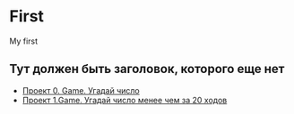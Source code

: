 # First
My first
## Тут должен быть заголовок, которого еще нет

* [Проект 0. Game. Угадай число](C:\Users\patriot\Documents\GitHub\First\project_0)
* [Проект 1.Game. Угадай число менее чем за 20 ходов](https://github.com/Shashokp/First/tree/main/project_1)
